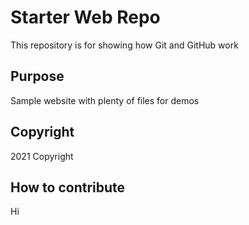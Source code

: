 # Starter Web Repo

This repository is for showing how Git and GitHub work

## Purpose

Sample website with plenty of files for demos

## Copyright

2021 Copyright

## How to contribute
Hi